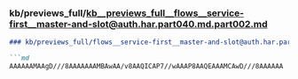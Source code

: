### kb/previews_full/kb__previews_full__flows__service-first__master-and-slot@auth.har.part040.md.part002.md

```md
### kb/previews_full/flows__service-first__master-and-slot@auth.har.part040.md (part 002)

```md
AAAAAAMAAgD///8AAAAAAAMBAwAA/v8AAQICAP7//wAAAP8AAQEAAAMCAwD///8AAAAAA
```

```

```
